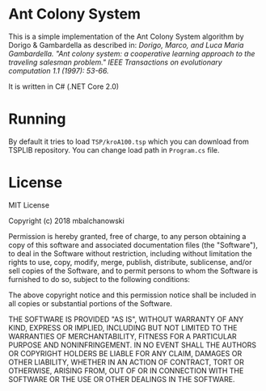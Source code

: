 # Ant Colony System

This is a simple implementation of the Ant Colony System algorithm by Dorigo & Gambardella as described in: *Dorigo, Marco, and Luca Maria Gambardella. "Ant colony system: a cooperative learning approach to the traveling salesman problem." IEEE Transactions on evolutionary computation 1.1 (1997): 53-66.*

It is written in C# (.NET Core 2.0)

# Running
By default it tries to load `TSP/kroA100.tsp` which you can download from TSPLIB repository. You can change load path in `Program.cs` file.

# License

MIT License

Copyright (c) 2018 mbalchanowski

Permission is hereby granted, free of charge, to any person obtaining a copy
of this software and associated documentation files (the "Software"), to deal
in the Software without restriction, including without limitation the rights
to use, copy, modify, merge, publish, distribute, sublicense, and/or sell
copies of the Software, and to permit persons to whom the Software is
furnished to do so, subject to the following conditions:

The above copyright notice and this permission notice shall be included in all
copies or substantial portions of the Software.

THE SOFTWARE IS PROVIDED "AS IS", WITHOUT WARRANTY OF ANY KIND, EXPRESS OR
IMPLIED, INCLUDING BUT NOT LIMITED TO THE WARRANTIES OF MERCHANTABILITY,
FITNESS FOR A PARTICULAR PURPOSE AND NONINFRINGEMENT. IN NO EVENT SHALL THE
AUTHORS OR COPYRIGHT HOLDERS BE LIABLE FOR ANY CLAIM, DAMAGES OR OTHER
LIABILITY, WHETHER IN AN ACTION OF CONTRACT, TORT OR OTHERWISE, ARISING FROM,
OUT OF OR IN CONNECTION WITH THE SOFTWARE OR THE USE OR OTHER DEALINGS IN THE
SOFTWARE.
